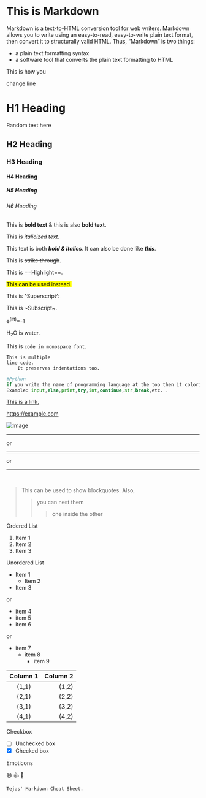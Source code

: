 # This is Markdown
Markdown is a text-to-HTML conversion tool for web writers. Markdown allows you to write using an easy-to-read, easy-to-write plain text format, then convert it to structurally valid HTML.
Thus, “Markdown” is two things:
- a plain text formatting syntax
- a software tool that converts the plain text formatting to HTML

This is how you

change line

# H1 Heading
Random text here
## H2 Heading
### H3 Heading
#### H4 Heading
##### H5 Heading
###### H6 Heading

This is **bold text**
& this is also __bold text__.

This is *italicized text*.

This text is both ***bold & italics***.
It can also be done like ___this___.

This is ~~strike through~~.

This is ==Highlight==.
<!--Highlight works in extended versions of markdown-->

<mark>This can be used instead.</mark>
<!--some versions of Markdown support HTML-->

This is ^Superscript^.

This is ~Subscript~.

<!--Again, HTML can be used if this doesn't work.-->

e<sup>(iπ)</sup>=-1

H<sub>2</sub>O is water.

This is `code in monospace font`.

```
This is multiple
line code.
    It preserves indentations too.
```
```python
#Python
if you write the name of programming language at the top then it colorizes the keywords accordingly.
Example: input,else,print,try,int,continue,str,break,etc. .
```

[This is a link.](https://example.com)
<!--Displaying same text as the url-->
<https://example.com>

<!--for images, we just put a '!' before the link-->

![Image](https://tikz.dev/pgfplots/pgfplots-images/image-1039.png)

<!--Horizontal line-->
---
or
___
or
***
<br/>

>This can be used to show blockquotes.
>Also,
>>you can nest them
>>>one inside the other

Ordered List
1. Item 1
2. Item 2
1. Item 3

<!--A number followed by a period indicates list item, value of number doesn't matter-->

Unordered List
<!--Use tab or 4 spaces for sub items-->

* Item 1
    * Item 2
* Item 3

or

- item 4
- item 5
- item 6

or

+ item 7
    + item 8
        + item 9


<!--TABLE
*minimum three dashes for hr
* colon on right side of dashes indicates right align
* colon on left side of dashes indicates left align
* colons on both sides of dashes indicate centre align
-->
| Column 1 | Column 2 |
|:----------:|---:|
| (1,1)    | (1,2) |
| (2,1)    | (2,2) |
| (3,1) | (3,2) |
| (4,1) | (4,2) |


Checkbox
- [ ] Unchecked box
- [x] Checked box

Emoticons

:smile: :thumbsup: :rocket:

    Tejas' Markdown Cheat Sheet.
